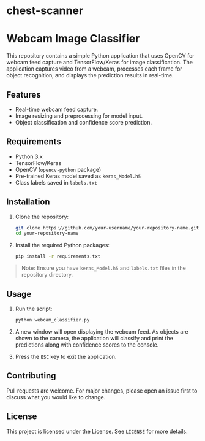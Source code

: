 # chest-scanner
# Webcam Image Classifier

This repository contains a simple Python application that uses OpenCV for webcam feed capture and TensorFlow/Keras for image classification. The application captures video from a webcam, processes each frame for object recognition, and displays the prediction results in real-time.

## Features

- Real-time webcam feed capture.
- Image resizing and preprocessing for model input.
- Object classification and confidence score prediction.

## Requirements

- Python 3.x
- TensorFlow/Keras
- OpenCV (`opencv-python` package)
- Pre-trained Keras model saved as `keras_Model.h5`
- Class labels saved in `labels.txt`

## Installation

1. Clone the repository:

    ```bash
    git clone https://github.com/your-username/your-repository-name.git
    cd your-repository-name
    ```

2. Install the required Python packages:

    ```bash
    pip install -r requirements.txt
    ```

> Note: Ensure you have `keras_Model.h5` and `labels.txt` files in the repository directory.

## Usage

1. Run the script:

    ```bash
    python webcam_classifier.py
    ```

2. A new window will open displaying the webcam feed. As objects are shown to the camera, the application will classify and print the predictions along with confidence scores to the console.

3. Press the `ESC` key to exit the application.

## Contributing

Pull requests are welcome. For major changes, please open an issue first to discuss what you would like to change.

## License

This project is licensed under the License. See `LICENSE` for more details.
